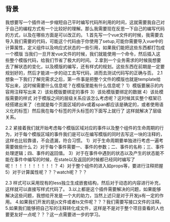 ## 背景
我想要写一个插件进一步缩短自己平时编写代码所利用的时间，这就需要我自己对于自己的编程方式有一个比较好的理解。那么我需要现在反思一下自己的编写代码的方式，以及在哪些方面是可以改正的。
1.首先写一个vue文件的时候，我需要去导入我们需要的代码，可能这个代码由于你使用了setup,可能你需要导入vue中的计算属性，定义组件以及响应式状态的一些引用，如果我们能把这些东西都打包成一个模版
  当我们一旦开发vue文件的时候，我们就能使用一个命令，然后插入这些整个模版代码，给我们节省了极大的时间。
2.拿到一个业务需求的时候我想要去了解状态的变化，以及模版的编写，还有样式的规划。这些东西在前期是一定要规划好的，然后才能进一步的动工去写代码，进而去测试代码写的正确与否。
  2.1 想象一下我们了解完需求之后，第一件事是把整个文件的模版也就是template给写出来，这时候需要什么信息呢？在模版里能有什么信息呢？
       1）模版要展示的内容用注释写出来
       2）该处模版要绑定的事件
       3）该处模版要绑定的数据
       4）该处模版需要的样式
       对于模版之间的层级关系应该怎么考虑呢？这时候其实整个框架已经搭建出来了（也就是每个页面区域的div或着span都应该是确定的，或者使用语义化的标签）然后我在每个标签的开头标签的下面写上就行了
       这样就解决了层级关系。
  
  2.2 紧接着我们就开始考虑每个模版区域对应的事件以及整个组件的生命周期的行为，对于每个模版区域的事件我们是可以在编写模版的同时去写这一块的注释的，这样也比较靠谱，不会遗漏，符合习惯。
       1）对于生命周期要单独进行考虑一遍考需要做些什么
       2）对于每个事件需要一、事件的参数；二、事件的名称；三、事件处理逻辑；四、事件的返回值。
       3）对于在事件中遇到的状态以及产生的状态能不能在事件中编写的时候，在state以及返回的时候都已经同时编写了呢！！！！！！！！！！？
       4）对于整个组件的进入如props等，要进行注释把握
       5）对于计算属性呢？？？watch呢？？？
       
  2.3 样式可以采用现有的less独立生成嵌套结构，然后对于动态的内容进行补充，这样就可以直接写样式代码了。
3.以上都是这个插件需要解决的问题，如果能够解决这些问题，我想给开发是一个大的助力，当然上述只是对于开发js有一定的作用。
4.如果我们开发的是js文件或者ts文件呢？？？我们需要写接口文件的注释。
5.如果我们能够把自己写的注释转化成文件，这样是不是对于整个项目查看的人也要更友好一点呢？？？这一点需要进一步的学习。
